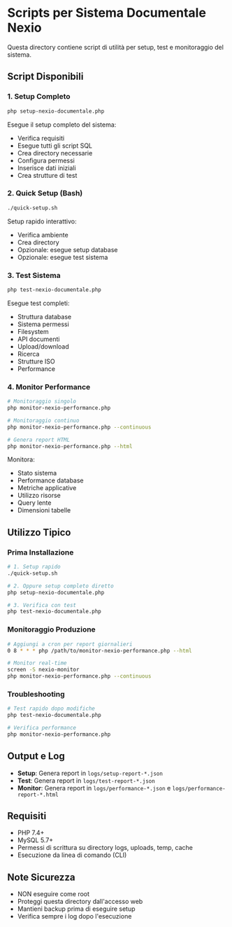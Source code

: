 # Scripts per Sistema Documentale Nexio

Questa directory contiene script di utilità per setup, test e monitoraggio del sistema.

## Script Disponibili

### 1. Setup Completo
```bash
php setup-nexio-documentale.php
```
Esegue il setup completo del sistema:
- Verifica requisiti
- Esegue tutti gli script SQL
- Crea directory necessarie
- Configura permessi
- Inserisce dati iniziali
- Crea strutture di test

### 2. Quick Setup (Bash)
```bash
./quick-setup.sh
```
Setup rapido interattivo:
- Verifica ambiente
- Crea directory
- Opzionale: esegue setup database
- Opzionale: esegue test sistema

### 3. Test Sistema
```bash
php test-nexio-documentale.php
```
Esegue test completi:
- Struttura database
- Sistema permessi
- Filesystem
- API documenti
- Upload/download
- Ricerca
- Strutture ISO
- Performance

### 4. Monitor Performance
```bash
# Monitoraggio singolo
php monitor-nexio-performance.php

# Monitoraggio continuo
php monitor-nexio-performance.php --continuous

# Genera report HTML
php monitor-nexio-performance.php --html
```
Monitora:
- Stato sistema
- Performance database
- Metriche applicative
- Utilizzo risorse
- Query lente
- Dimensioni tabelle

## Utilizzo Tipico

### Prima Installazione
```bash
# 1. Setup rapido
./quick-setup.sh

# 2. Oppure setup completo diretto
php setup-nexio-documentale.php

# 3. Verifica con test
php test-nexio-documentale.php
```

### Monitoraggio Produzione
```bash
# Aggiungi a cron per report giornalieri
0 8 * * * php /path/to/monitor-nexio-performance.php --html

# Monitor real-time
screen -S nexio-monitor
php monitor-nexio-performance.php --continuous
```

### Troubleshooting
```bash
# Test rapido dopo modifiche
php test-nexio-documentale.php

# Verifica performance
php monitor-nexio-performance.php
```

## Output e Log

- **Setup**: Genera report in `logs/setup-report-*.json`
- **Test**: Genera report in `logs/test-report-*.json`
- **Monitor**: Genera report in `logs/performance-*.json` e `logs/performance-report-*.html`

## Requisiti

- PHP 7.4+
- MySQL 5.7+
- Permessi di scrittura su directory logs, uploads, temp, cache
- Esecuzione da linea di comando (CLI)

## Note Sicurezza

- NON eseguire come root
- Proteggi questa directory dall'accesso web
- Mantieni backup prima di eseguire setup
- Verifica sempre i log dopo l'esecuzione